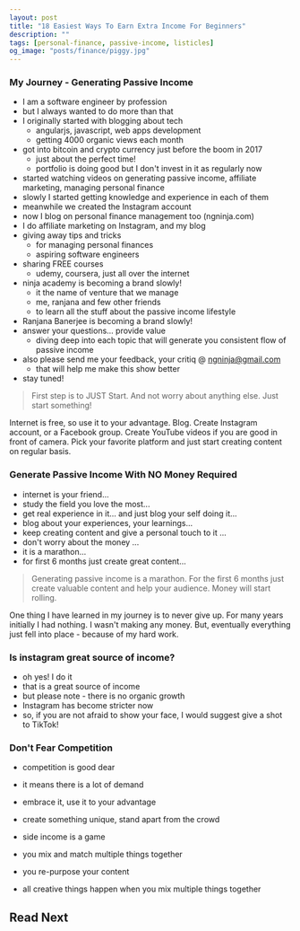 ```yaml
---
layout: post
title: "18 Easiest Ways To Earn Extra Income For Beginners"
description: ""
tags: [personal-finance, passive-income, listicles]
og_image: "posts/finance/piggy.jpg"
---
```


<!-- {% include image.html path="posts/finance/piggy.jpg" path-detail="posts/finance/piggy.jpg" alt="Make Passive Income" %} -->


### My Journey - Generating Passive Income
- I am a software engineer by profession 
- but I always wanted to do more than that 
- I originally started with blogging about tech
  - angularjs, javascript, web apps development
  - getting 4000 organic views each month
- got into bitcoin and crypto currency just before the boom in 2017
  - just about the perfect time!
  - portfolio is doing good but I don't invest in it as regularly now
- started watching videos on generating passive income, affiliate marketing, managing personal finance
- slowly I started getting knowledge and experience in each of them
- meanwhile we created the Instagram account 
- now I blog on personal finance management too (ngninja.com) 
- I do affiliate marketing on Instagram, and my blog
- giving away tips and tricks
  - for managing personal finances
  - aspiring software engineers
- sharing FREE courses
  - udemy, coursera, just all over the internet
- ninja academy is becoming a brand slowly!
  - it the name of venture that we manage
  - me, ranjana and few other friends
  - to learn all the stuff about the passive income lifestyle
- Ranjana Banerjee is becoming a brand slowly!
- answer your questions... provide value
  - diving deep into each topic that will generate you consistent flow of passive income
- also please send me your feedback, your critiq @ ngninja@gmail.com
  - that will help me make this show better
- stay tuned!




> First step is to JUST Start. And not worry about anything else. Just start something!

Internet is free, so use it to your advantage. Blog. Create Instagram account, or a Facebook group. Create YouTube videos if you are good in front of camera. Pick your favorite platform and just start creating content on regular basis.



### Generate Passive Income With NO Money Required
- internet is your friend... 
- study the field you love the most... 
- get real experience in it... and just blog your self doing it...
- blog about your experiences, your learnings... 
- keep creating content and give a personal touch to it ... 
- don't worry about the money ... 
- it is a marathon... 
- for first 6 months just create great content...




> Generating passive income is a marathon. For the first 6 months just create valuable content and help your audience. Money will start rolling.

One thing I have learned in my journey is to never give up. For many years initially I had nothing. I wasn't making any money. But, eventually everything just fell into place - because of my hard work. 



### Is instagram great source of income?
- oh yes! I do it 
- that is a great source of income 
- but please note - there is no organic growth
- Instagram has become stricter now
- so, if you are not afraid to show your face, I would suggest give a shot to TikTok!




### Don't Fear Competition
- competition is good dear 
- it means there is a lot of demand
- embrace it, use it to your advantage
- create something unique, stand apart from the crowd




- side income is a game 
- you mix and match multiple things together 
- you re-purpose your content 
- all creative things happen when you mix multiple things together 



## Read Next

<!-- [How to make passive income? More importantly - WHY?](http://ngninja.com/posts/how-to-make-passive-income) -->



